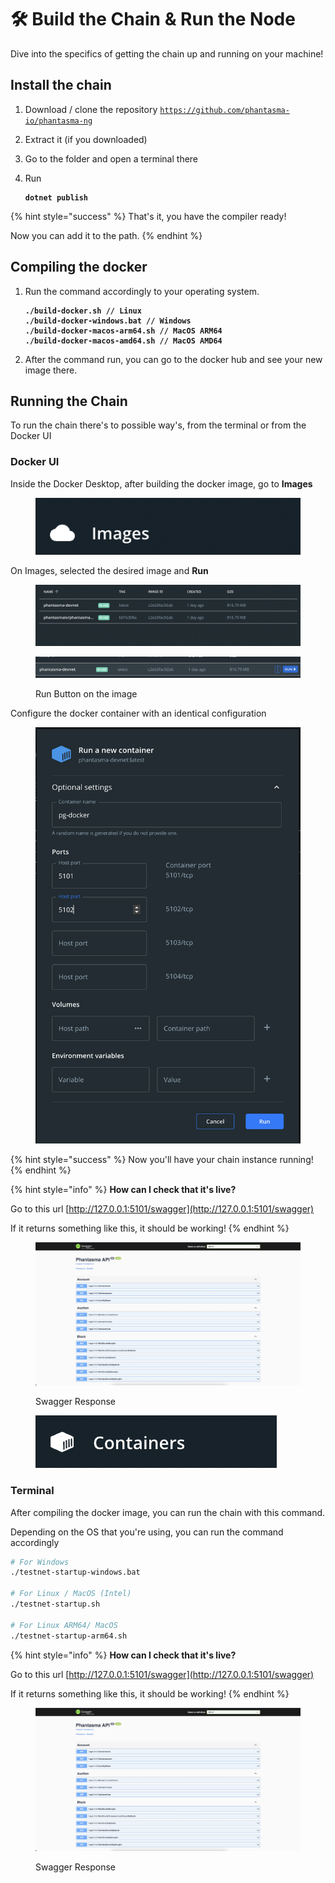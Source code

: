 # 🛠️ Build the Chain & Run the Node

Dive into the specifics of getting the chain up and running on your machine!

## Install the chain

1. Download / clone the repository [`https://github.com/phantasma-io/phantasma-ng`](https://github.com/phantasma-io/phantasma-ng)&#x20;
2. Extract it (if you downloaded)
3. Go to the folder and open a terminal there
4.  Run

    <pre class="language-bash" data-overflow="wrap"><code class="lang-bash"><strong>dotnet publish
    </strong></code></pre>

{% hint style="success" %}
That's it, you have the compiler ready!

Now you can add it to the path.
{% endhint %}



## Compiling the docker

1.  Run the command accordingly to your operating system.

    <pre class="language-bash" data-overflow="wrap"><code class="lang-bash"><strong>./build-docker.sh // Linux
    </strong><strong>./build-docker-windows.bat // Windows
    </strong><strong>./build-docker-macos-arm64.sh // MacOS ARM64
    </strong><strong>./build-docker-macos-amd64.sh // MacOS AMD64
    </strong></code></pre>
2. After the command run, you can go to the docker hub and see your new image there.



## Running the Chain

To run the chain there's to possible way's, from the terminal or from the Docker UI

### Docker UI

Inside the Docker Desktop, after building the docker image, go to **Images**

<figure><img src="../../.gitbook/assets/Screenshot 2022-10-19 at 09.47.44.png" alt=""><figcaption></figcaption></figure>

On Images, selected the desired image and **Run**

<figure><img src="../../.gitbook/assets/Screenshot 2022-10-19 at 09.44.27.png" alt=""><figcaption></figcaption></figure>



<figure><img src="../../.gitbook/assets/Screenshot 2022-10-19 at 09.47.17.png" alt=""><figcaption><p>Run Button on the image</p></figcaption></figure>

Configure the docker container with an identical configuration

<figure><img src="../../.gitbook/assets/Screenshot 2022-10-19 at 09.45.52.png" alt=""><figcaption></figcaption></figure>

{% hint style="success" %}
Now you'll have your chain instance running!
{% endhint %}

{% hint style="info" %}
**How can I check that it's live?**

Go to this url [http://127.0.0.1:5101/swagger](http://127.0.0.1:5101/swagger)

If it returns something like this, it should be working!&#x20;
{% endhint %}

<figure><img src="../../.gitbook/assets/Screenshot 2022-10-19 at 09.51.41.png" alt=""><figcaption><p>Swagger Response</p></figcaption></figure>

<figure><img src="../../.gitbook/assets/Screenshot 2022-10-19 at 10.03.54.png" alt=""><figcaption></figcaption></figure>

### Terminal

After compiling the docker image, you can run the chain with this command.

Depending on the OS that you're using, you can run the command accordingly

```bash
# For Windows
./testnet-startup-windows.bat

# For Linux / MacOS (Intel)
./testnet-startup.sh

# For Linux ARM64/ MacOS
./testnet-startup-arm64.sh 
```

{% hint style="info" %}
**How can I check that it's live?**

Go to this url [http://127.0.0.1:5101/swagger](http://127.0.0.1:5101/swagger)

If it returns something like this, it should be working!&#x20;
{% endhint %}



<figure><img src="../../.gitbook/assets/Screenshot 2022-10-19 at 09.51.41.png" alt=""><figcaption><p>Swagger Response</p></figcaption></figure>

